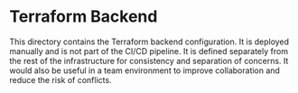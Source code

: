 # Terraform Backend

This directory contains the Terraform backend configuration. It is deployed manually and is not part of the CI/CD pipeline. It is defined separately from the rest of the infrastructure for consistency and separation of concerns. It would also be useful in a team environment to improve collaboration and reduce the risk of conflicts.